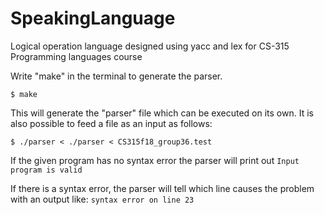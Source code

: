 # SpeakingLanguage
Logical operation language designed using yacc and lex for CS-315 Programming languages course

 Write "make" in the terminal to generate the parser.
	
	$ make

This will generate the "parser" file which can be executed on its own. It is also possible to feed a file as an input as follows:
	
	$ ./parser < ./parser < CS315f18_group36.test
  
If the given program has no syntax error the parser will print out ```Input program is valid``` 

If there is a syntax error, the parser will tell which line causes the problem with an output like: ```syntax error on line 23```
